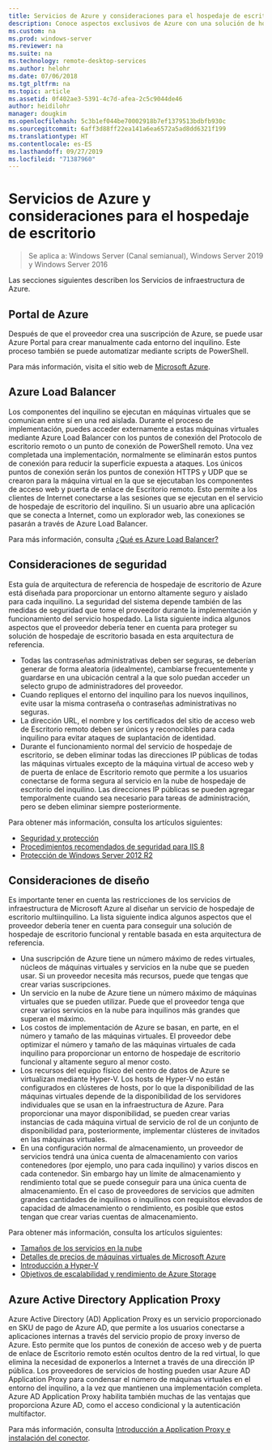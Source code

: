 ```yaml
---
title: Servicios de Azure y consideraciones para el hospedaje de escritorio
description: Conoce aspectos exclusivos de Azure con una solución de hospedaje de Escritorio remoto.
ms.custom: na
ms.prod: windows-server
ms.reviewer: na
ms.suite: na
ms.technology: remote-desktop-services
ms.author: helohr
ms.date: 07/06/2018
ms.tgt_pltfrm: na
ms.topic: article
ms.assetid: 0f402ae3-5391-4c7d-afea-2c5c9044de46
author: heidilohr
manager: dougkim
ms.openlocfilehash: 5c3b1ef044be70002918b7ef1379513bdbfb930c
ms.sourcegitcommit: 6aff3d88ff22ea141a6ea6572a5ad8dd6321f199
ms.translationtype: HT
ms.contentlocale: es-ES
ms.lasthandoff: 09/27/2019
ms.locfileid: "71387960"
---
```

# <a name="azure-services-and-considerations-for-desktop-hosting"></a>Servicios de Azure y consideraciones para el hospedaje de escritorio

>Se aplica a: Windows Server (Canal semianual), Windows Server 2019 y Windows Server 2016

Las secciones siguientes describen los Servicios de infraestructura de Azure.
  
## <a name="azure-portal"></a>Portal de Azure

Después de que el proveedor crea una suscripción de Azure, se puede usar Azure Portal para crear manualmente cada entorno del inquilino. Este proceso también se puede automatizar mediante scripts de PowerShell.  

Para más información, visita el sitio web de [Microsoft Azure](https://www.azure.microsoft.com).
  
## <a name="azure-load-balancer"></a>Azure Load Balancer

Los componentes del inquilino se ejecutan en máquinas virtuales que se comunican entre sí en una red aislada. Durante el proceso de implementación, puedes acceder externamente a estas máquinas virtuales mediante Azure Load Balancer con los puntos de conexión del Protocolo de escritorio remoto o un punto de conexión de PowerShell remoto. Una vez completada una implementación, normalmente se eliminarán estos puntos de conexión para reducir la superficie expuesta a ataques. Los únicos puntos de conexión serán los puntos de conexión HTTPS y UDP que se crearon para la máquina virtual en la que se ejecutaban los componentes de acceso web y puerta de enlace de Escritorio remoto. Esto permite a los clientes de Internet conectarse a las sesiones que se ejecutan en el servicio de hospedaje de escritorio del inquilino. Si un usuario abre una aplicación que se conecta a Internet, como un explorador web, las conexiones se pasarán a través de Azure Load Balancer.  
  
Para más información, consulta [¿Qué es Azure Load Balancer?](https://azure.microsoft.com/documentation/articles/virtual-machines-linux-load-balance/)
  
## <a name="security-considerations"></a>Consideraciones de seguridad

Esta guía de arquitectura de referencia de hospedaje de escritorio de Azure está diseñada para proporcionar un entorno altamente seguro y aislado para cada inquilino. La seguridad del sistema depende también de las medidas de seguridad que tome el proveedor durante la implementación y funcionamiento del servicio hospedado. La lista siguiente indica algunos aspectos que el proveedor debería tener en cuenta para proteger su solución de hospedaje de escritorio basada en esta arquitectura de referencia.

- Todas las contraseñas administrativas deben ser seguras, se deberían generar de forma aleatoria (idealmente), cambiarse frecuentemente y guardarse en una ubicación central a la que solo puedan acceder un selecto grupo de administradores del proveedor.  
- Cuando repliques el entorno del inquilino para los nuevos inquilinos, evite usar la misma contraseña o contraseñas administrativas no seguras.
- La dirección URL, el nombre y los certificados del sitio de acceso web de Escritorio remoto deben ser únicos y reconocibles para cada inquilino para evitar ataques de suplantación de identidad.  
- Durante el funcionamiento normal del servicio de hospedaje de escritorio, se deben eliminar todas las direcciones IP públicas de todas las máquinas virtuales excepto de la máquina virtual de acceso web y de puerta de enlace de Escritorio remoto que permite a los usuarios conectarse de forma segura al servicio en la nube de hospedaje de escritorio del inquilino. Las direcciones IP públicas se pueden agregar temporalmente cuando sea necesario para tareas de administración, pero se deben eliminar siempre posteriormente.  
  
Para obtener más información, consulta los artículos siguientes:

- [Seguridad y protección](https://docs.microsoft.com/previous-versions/windows/it-pro/windows-server-2012-R2-and-2012/hh831778(v=ws.11))  
- [Procedimientos recomendados de seguridad para IIS 8](https://docs.microsoft.com/previous-versions/windows/it-pro/windows-server-2012-R2-and-2012/jj635855(v=ws.11))  
- [Protección de Windows Server 2012 R2](https://docs.microsoft.com/previous-versions/windows/it-pro/windows-server-2012-R2-and-2012/hh831360(v=ws.11))  
  
## <a name="design-considerations"></a>Consideraciones de diseño

Es importante tener en cuenta las restricciones de los servicios de infraestructura de Microsoft Azure al diseñar un servicio de hospedaje de escritorio multiinquilino. La lista siguiente indica algunos aspectos que el proveedor debería tener en cuenta para conseguir una solución de hospedaje de escritorio funcional y rentable basada en esta arquitectura de referencia.  
  
- Una suscripción de Azure tiene un número máximo de redes virtuales, núcleos de máquinas virtuales y servicios en la nube que se pueden usar. Si un proveedor necesita más recursos, puede que tengas que crear varias suscripciones.
- Un servicio en la nube de Azure tiene un número máximo de máquinas virtuales que se pueden utilizar. Puede que el proveedor tenga que crear varios servicios en la nube para inquilinos más grandes que superan el máximo.  
- Los costos de implementación de Azure se basan, en parte, en el número y tamaño de las máquinas virtuales. El proveedor debe optimizar el número y tamaño de las máquinas virtuales de cada inquilino para proporcionar un entorno de hospedaje de escritorio funcional y altamente seguro al menor costo.  
- Los recursos del equipo físico del centro de datos de Azure se virtualizan mediante Hyper-V. Los hosts de Hyper-V no están configurados en clústeres de hosts, por lo que la disponibilidad de las máquinas virtuales depende de la disponibilidad de los servidores individuales que se usan en la infraestructura de Azure. Para proporcionar una mayor disponibilidad, se pueden crear varias instancias de cada máquina virtual de servicio de rol de un conjunto de disponibilidad para, posteriormente, implementar clústeres de invitados en las máquinas virtuales.  
- En una configuración normal de almacenamiento, un proveedor de servicios tendrá una única cuenta de almacenamiento con varios contenedores (por ejemplo, uno para cada inquilino) y varios discos en cada contenedor. Sin embargo hay un límite de almacenamiento y rendimiento total que se puede conseguir para una única cuenta de almacenamiento. En el caso de proveedores de servicios que admiten grandes cantidades de inquilinos o inquilinos con requisitos elevados de capacidad de almacenamiento o rendimiento, es posible que estos tengan que crear varias cuentas de almacenamiento.  
  
Para obtener más información, consulta los artículos siguientes:

- [Tamaños de los servicios en la nube](https://docs.microsoft.com/azure/cloud-services/cloud-services-sizes-specs)  
- [Detalles de precios de máquinas virtuales de Microsoft Azure](https://azure.microsoft.com/pricing/details/virtual-machines/)  
- [Introducción a Hyper-V](https://docs.microsoft.com/previous-versions/windows/it-pro/windows-server-2012-R2-and-2012/hh831531(v=ws.11))  
- [Objetivos de escalabilidad y rendimiento de Azure Storage](https://docs.microsoft.com/azure/storage/common/storage-scalability-targets)  

## <a name="azure-active-directory-application-proxy"></a>Azure Active Directory Application Proxy

Azure Active Directory (AD) Application Proxy es un servicio proporcionado en SKU de pago de Azure AD, que permite a los usuarios conectarse a aplicaciones internas a través del servicio propio de proxy inverso de Azure. Esto permite que los puntos de conexión de acceso web y de puerta de enlace de Escritorio remoto estén ocultos dentro de la red virtual, lo que elimina la necesidad de exponerlos a Internet a través de una dirección IP pública. Los proveedores de servicios de hosting pueden usar Azure AD Application Proxy para condensar el número de máquinas virtuales en el entorno del inquilino, a la vez que mantienen una implementación completa. Azure AD Application Proxy habilita también muchas de las ventajas que proporciona Azure AD, como el acceso condicional y la autenticación multifactor.

Para más información, consulta [Introducción a Application Proxy e instalación del conector](https://docs.microsoft.com/azure/active-directory/manage-apps/application-proxy-enable).